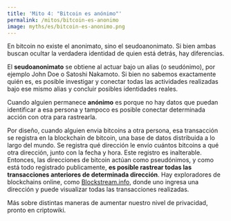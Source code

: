 ```yaml
---
title: 'Mito 4: "Bitcoin es anónimo"'
permalink: /mitos/bitcoin-es-anonimo
image: myths/es/bitcoin-es-anonimo.png
---
```


En bitcoin no existe el anonimato, sino el seudoanonimato. Si bien ambas buscan ocultar la verdadera identidad de quien está detrás, hay diferencias.

El **seudoanonimato** se obtiene al actuar bajo un alias (o seudónimo), por ejemplo John Doe o Satoshi Nakamoto. Si bien no sabemos exactamente quién es, es posible investigar y conectar todas las actividades realizadas bajo ese mismo alias y concluir posibles identidades reales.

Cuando alguien permanece **anónimo** es porque no hay datos que puedan identificar a esa persona y tampoco es posible conectar determinada acción con otra para rastrearla.

Por diseño, cuando alguien envia bitcoins a otra persona, esa transacción se registra en la blockchain de bitcoin, una base de datos distribuida a lo largo del mundo. Se registra qué dirección le envío cuántos bitcoins a qué otra dirección, junto con la fecha y hora. Este registro es inalterable. Entonces, las direcciones de bitcoin actúan como pseudónimos, y como está todo registrado publicamente, **es posible rastrear todas las transacciones anteriores de determinada dirección**. Hay exploradores de blockchains online, como [Blockstream.info](https://blockstream.info/), donde uno ingresa una dirección y puede visualizar todas las transacciones realizadas.

Más sobre distintas maneras de aumentar nuestro nivel de privacidad, pronto en criptowiki.